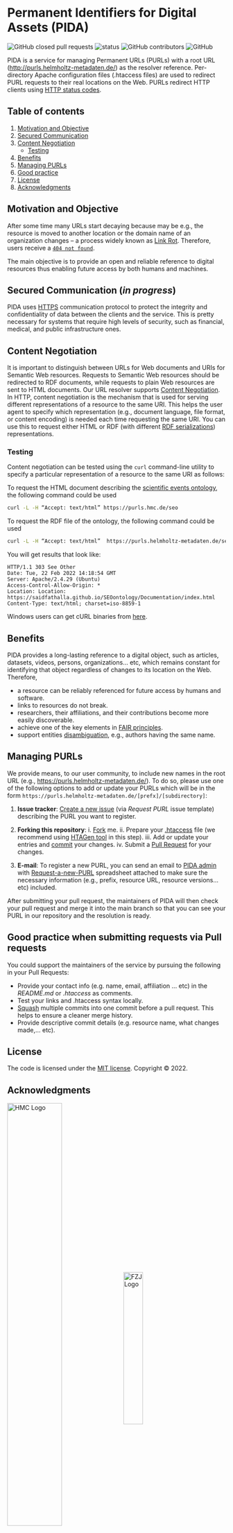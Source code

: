 # Permanent Identifiers for Digital Assets (PIDA)
![GitHub closed pull requests](https://img.shields.io/github/issues-pr-closed-raw/saidfathalla/PIDA) 
![status](https://img.shields.io/badge/status-down-green) 
![GitHub contributors](https://img.shields.io/github/contributors/saidfathalla/PIDA) 
![GitHub](https://img.shields.io/github/license/saidfathalla/PIDA)


PIDA is a service for managing Permanent URLs (PURLs) with a root URL 
(http://purls.helmholtz-metadaten.de/) as the resolver reference. Per-directory Apache configuration files 
(.htaccess files) are used to redirect PURL requests to their real locations on the Web. 
PURLs redirect HTTP clients using [HTTP status codes](https://en.wikipedia.org/wiki/List_of_HTTP_status_codes).

## Table of contents

1. [Motivation and Objective](#motivation)
2. [Secured Communication](#Communication)
3. [Content Negotiation](#Negotiation)
    - [Testing](#Testing)
4. [Benefits](#Benefits)
5. [Managing PURLs](#AddingUpdating)
6. [Good practice](#Goodpractice)
7. [License](#License)
8. [Acknowledgments](#Acknowledgements)


## Motivation and Objective <a name="motivation"></a>
After some time many URLs start decaying because may be e.g., the resource is moved to another 
location or the domain name of an organization changes – a process widely known as 
[Link Rot](https://en.wikipedia.org/wiki/Link_rot). Therefore, users receive a 
[`404 not found`](https://en.wikipedia.org/wiki/HTTP_404).

The main objective is to provide an open and reliable reference to digital resources thus enabling future access 
by both humans and machines.

## Secured Communication <a name="Communication"></a> (*in progress*)
PIDA uses [HTTPS](https://en.wikipedia.org/wiki/HTTPS) communication protocol to 
protect the integrity and confidentiality of data between the clients and the service. 
This is pretty necessary for systems that require high levels of security, such as financial, 
medical, and public infrastructure ones.

## Content Negotiation <a name="Negotiation"></a>
 It is important to distinguish between URLs for Web documents and URIs for Semantic Web resources. 
 Requests to Semantic Web resources should be redirected to RDF documents, 
 while requests to plain Web resources are sent to HTML documents. 
Our URL resolver supports [Content Negotiation](https://developer.mozilla.org/en-US/docs/Web/HTTP/Content_negotiation). 
In HTTP, content negotiation is the mechanism that is used for serving different representations 
of a resource to the same URI. This helps the user agent to specify which representation (e.g., 
document language, file format, or content encoding) is needed each time requesting the same URI. 
You can use this to request either HTML or RDF (with different [RDF serializations](https://en.wikipedia.org/wiki/Resource_Description_Framework#Serialization_formats)) representations.

### Testing <a name="Testing"></a>
Content negotiation can be tested using the `curl` command-line utility to specify a particular representation of a resource to the same URI as follows:

To request the HTML document describing the 
[scientific events ontology](https://saidfathalla.github.io/SEOontology/Documentation/SEO.html), 
the following command could be used
```bash
curl -L -H “Accept: text/html” https://purls.hmc.de/seo
```

To request the RDF file of the ontology, the following command could be used
```bash
curl -L -H “Accept: text/html”  https://purls.helmholtz-metadaten.de/seo
```
You will get results that look like:
```console
HTTP/1.1 303 See Other
Date: Tue, 22 Feb 2022 14:18:54 GMT
Server: Apache/2.4.29 (Ubuntu)
Access-Control-Allow-Origin: *
Location: Location: https://saidfathalla.github.io/SEOontology/Documentation/index.html
Content-Type: text/html; charset=iso-8859-1

```

Windows users can get cURL binaries from [here](http://curl.haxx.se/download.html#Win32).

## Benefits <a name="Benefits"></a>
PIDA provides a long-lasting reference to a digital object, such as articles, datasets, videos, persons, 
organizations... etc, which remains constant for identifying that object regardless of changes to its location on the Web. 
Therefore,
- a resource can be reliably referenced for future access by humans and software.
- links to resources do not break.
- researchers, their affiliations, and their contributions become more easily discoverable. 
- achieve one of the key elements in [FAIR principles](https://www.go-fair.org/fair-principles/).
- support entities [disambiguation](https://en.wikipedia.org/wiki/Disambiguation_(disambiguation)), 
  e.g., authors having the same name. 


## Managing PURLs <a name="AddingUpdating"></a>

We provide means, to our user community, to include new names in the root URL (e.g., https://purls.helmholtz-metadaten.de/).
To do so, please use one of the following options to add or update your PURLs which will be in the form `https://purls.helmholtz-metadaten.de/[prefx]/[subdirectory]`:

1. **Issue tracker**: [Create a new issue](https://github.com/saidfathalla/PID-Service/issues/new?assignees=&labels=&template=request-purl.md&title=%5BNew+PURL%5D) (via *Request PURL* issue template) describing the PURL you want to register.

2. **Forking this repository**:
      i. [Fork](https://docs.github.com/en/get-started/quickstart/fork-a-repo) me.
      ii. Prepare your [.htaccess](https://httpd.apache.org/docs/2.4/howto/htaccess.html) file (we recommend using [HTAGen tool](https://github.com/saidfathalla/HTAGen-tool) in this step).
      iii. Add or update your entries and [commit](https://docs.github.com/en/desktop/contributing-and-collaborating-using-github-desktop/making-changes-in-a-branch/committing-and-reviewing-changes-to-your-project) your changes.
      iv. Submit a [Pull Request](https://docs.github.com/en/pull-requests/collaborating-with-pull-requests/proposing-changes-to-your-work-with-pull-requests/about-pull-requests) for your changes. 
 3. **E-mail**: To register a new PURL, you can send an email to [PIDA admin](mailto:purls.hmc-services@fz-juelich.de?subject=Request%20a%20new%20PURL) with [Request-a-new-PURL](./assets/Request-a-new-PURL-sheet.xlsx) spreadsheet attached to make sure the necessary information (e.g., prefix, resource URL, resource versions... etc) included.  

After submitting your pull request, the maintainers of PIDA will then check your pull request 
and merge it into the main branch so that you can see your PURL in our repository and the resolution is ready.

## Good practice when submitting requests via Pull requests <a name="Goodpractice"></a>
You could support the maintainers of the service by pursuing the following in your 
Pull Requests:

* Provide your contact info (e.g. name, email, affiliation ... etc) in the *README.md* or *.htaccess*  as comments.
* Test your links and .htaccess syntax locally.
* [Squash](https://docs.gitlab.com/ee/user/project/merge_requests/squash_and_merge.html) multiple commits into one commit before a pull request. 
  This helps to ensure a cleaner merge history. 
* Provide descriptive commit details (e.g. resource name, what changes made,... etc).

## License <a name="License"></a>
The code is licensed under the [MIT license](./LICENSE). Copyright © 2022. 

## Acknowledgments <a name="Acknowledgements"></a>

<div>
<img style="vertical-align: middle;" alt="HMC Logo" src="https://helmholtz-metadaten.de/storage/88/hmc_Logo.svg" width=50% height=50% />
&nbsp;&nbsp;
<img style="vertical-align: middle;" alt="FZJ Logo" src="https://upload.wikimedia.org/wikipedia/de/8/8b/J%C3%BClich_fz_logo.svg" width=30% height=30% />
</div>
<br />

This project was developed at the Institute for Materials Data Science and Informatics
(IAS-9) of the Jülich Research Center and funded by the Helmholtz Metadata Collaboration (HMC), an incubator platform of the Helmholtz Association within the framework of the Information and Data Science strategic initiative.
